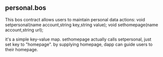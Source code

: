 personal.bos
-----------

This bos contract allows users to maintain personal data
actions:
void setpersonal(name account,string key,string value);
void sethomepage(name account,string url);

it's a simple key-value map.
sethomepage actually calls setpersonal, just set key to "homepage".
by supplying homepage, dapp can guide users to their homepage.


